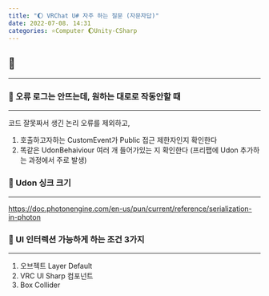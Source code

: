 ```yaml
---
title: "🌔 VRChat U# 자주 하는 질문 (자문자답)"
date: 2022-07-08. 14:31
categories: ⭐Computer 🌔Unity-CSharp
---
```


## 💎

---

### 💫 오류 로그는 안뜨는데, 원하는 대로로 작동안할 때  

---

코드 잘못짜서 생긴 논리 오류를 제외하고,  

1. 호출하고자하는 CustomEvent가 Public 접근 제한자인지 확인한다
2. 똑같은 UdonBehaiviour 여러 개 들어가있는 지 확인한다 (프리팹에 Udon 추가하는 과정에서 주로 발생)

### 💫 Udon 싱크 크기  

---

<https://doc.photonengine.com/en-us/pun/current/reference/serialization-in-photon>

### 💫 UI 인터렉션 가능하게 하는 조건 3가지  

---

1. 오브젝트 Layer Default
2. VRC UI Sharp 컴포넌트
3. Box Collider
